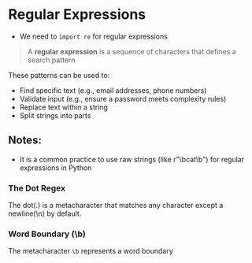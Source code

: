 # Regular Expressions 

- We need to `import re` for regular expressions

> A **regular expression** is a sequence of characters that defines a search pattern  

These patterns can be used to:

* Find specific text (e.g., email addresses, phone numbers)
* Validate input (e.g., ensure a password meets complexity rules)
* Replace text within a string
* Split strings into parts

## Notes:
- It is a common practice to use raw strings (like r"\bcat\b") for regular expressions in Python

### The Dot Regex
The dot(.) is a metacharacter that matches any character except a newline(\n) by default.

### Word Boundary (\b)
The metacharacter `\b` represents a word boundary
